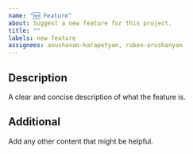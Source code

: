 ```yaml
---
name: "🆕 Feature"
about: Suggest a new feature for this project.
title: ""
labels: new feature
assignees: anushavan-karapetyan, ruben-arushanyan
---
```


## Description

A clear and concise description of what the feature is.

## Additional

Add any other content that might be helpful.
